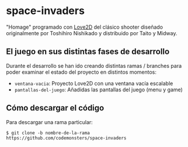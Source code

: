 # space-invaders

"Homage" programado con [Love2D](https://love2d.org/) del clásico shooter diseñado originalmente por Toshihiro Nishikado y distribuido por Taito y Midway.

## El juego en sus distintas fases de desarrollo

Durante el desarrollo se han ido creando distintas ramas / branches para poder examinar el estado del proyecto en distintos momentos:

* `ventana-vacia`: Proyecto Love2D con una ventana vacía escalable
* `pantallas-del-juego`: Añadidas las pantallas del juego (menu y game)

## Cómo descargar el código

Para descargar una rama particular:

`$ git clone -b nombre-de-la-rama https://github.com/codemonsters/space-invaders`
